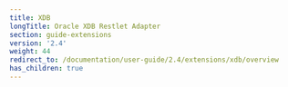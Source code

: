 ```yaml
---
title: XDB
longTitle: Oracle XDB Restlet Adapter
section: guide-extensions
version: '2.4'
weight: 44
redirect_to: /documentation/user-guide/2.4/extensions/xdb/overview
has_children: true
---
```

